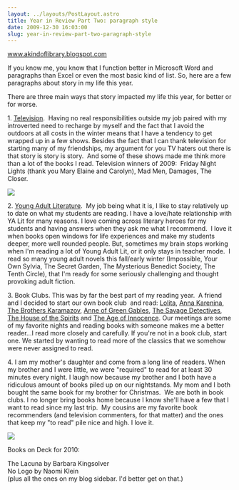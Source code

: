 ```yaml
---
layout: ../layouts/PostLayout.astro
title: Year in Review Part Two: paragraph style
date: 2009-12-30 16:03:00
slug: year-in-review-part-two-paragraph-style
---
```


www.akindoflibrary.blogspot.com  
  
If you know me, you know that I function better in Microsoft Word and paragraphs than Excel or even the most basic kind of list. So, here are a few paragraphs about story in my life this year.  
  
There are three main ways that story impacted my life this year, for better or for worse.  
  
1\. [Television](http://akindoflibrary.blogspot.com/2009/06/i-like-television.html).  Having no real responsibilities outside my job paired with my introverted need to recharge by myself and the fact that I avoid the outdoors at all costs in the winter means that I have a tendency to get wrapped up in a few shows. Besides the fact that I can thank television for starting many of my friendships, my argument for you TV haters out there is that story is story is story.  And some of these shows made me think more than a lot of the books I read. Television winners of 2009:  Friday Night Lights (thank you Mary Elaine and Carolyn), Mad Men, Damages, The Closer.  

[![](http://4.bp.blogspot.com/_uemGSKgAPTU/Szt4N5PjdDI/AAAAAAAAAdE/isHGEcQ6Gpc/s200/n501200980_2153152_2554577.jpg)](http://4.bp.blogspot.com/_uemGSKgAPTU/Szt4N5PjdDI/AAAAAAAAAdE/isHGEcQ6Gpc/s1600-h/n501200980_2153152_2554577.jpg)  

  
  
  
  
  
  
  
  
  
2\. [Young Adult Literature](http://akindoflibrary.blogspot.com/search/label/young%20adult%20lit).  My job being what it is, I like to stay relatively up to date on what my students are reading. I have a love/hate relationship with YA Lit for many reasons. I love coming across literary heroes for my students and having answers when they ask me what I recommend.  I love it when books open windows for life experiences and make my students deeper, more well rounded people. But, sometimes my brain stops working when I'm reading a lot of Young Adult Lit, or it only stays in teacher mode.  I read so many young adult novels this fall/early winter (Impossible, Your Own Sylvia, The Secret Garden, The Mysterious Benedict Society, The Tenth Circle), that I'm ready for some seriously challenging and thought provoking adult fiction.  
  
3\. Book Clubs. This was by far the best part of my reading year.  A friend and I decided to start our own book club  and read: [Lolita](http://akindoflibrary.blogspot.com/2009/01/poshlust-and-my-mental-journey-while.html), [Anna Karenina](http://akindoflibrary.blogspot.com/2009/03/love-and-duty-passion-and-indifference.html), [The Brothers Karamazov](http://akindoflibrary.blogspot.com/2009/06/brothers-karamazov-existential-dilemmas.html), [Anne of Green Gables](http://akindoflibrary.blogspot.com/2009/10/anne-shirley-youre-my-hero.html), [The Savage Detectives](http://akindoflibrary.blogspot.com/2009/08/poetry-is-metaphor.html), [The House of the Spirits](http://akindoflibrary.blogspot.com/2009/10/house-of-spirits.html) and [The Age of Innocence](http://akindoflibrary.blogspot.com/2009/11/absentia.html). Our meetings are some of my favorite nights and reading books with someone makes me a better reader...I read more closely and carefully. If you're not in a book club, start one. We started by wanting to read more of the classics that we somehow were never assigned to read.  
  
4\. I am my mother's daughter and come from a long line of readers. When my brother and I were little, we were "required" to read for at least 30 minutes every night. I laugh now because my brother and I both have a ridiculous amount of books piled up on our nightstands. My mom and I both bought the same book for my brother for Christmas.  We are both in book clubs. I no longer bring books home because I know she'll have a few that I want to read since my last trip.  My cousins are my favorite book recommenders (and television commenters, for that matter) and the ones that keep my "to read" pile nice and high. I love it.  

[![](http://1.bp.blogspot.com/_uemGSKgAPTU/Szt4nfieqJI/AAAAAAAAAdM/xP-wuefllmk/s200/6096_102303135980_501200980_2665027_2284946_n.jpg)](http://1.bp.blogspot.com/_uemGSKgAPTU/Szt4nfieqJI/AAAAAAAAAdM/xP-wuefllmk/s1600-h/6096_102303135980_501200980_2665027_2284946_n.jpg)  

  
  
  
  
  
  
  
  
  
  
Books on Deck for 2010:  
  
The Lacuna by Barbara Kingsolver  
No Logo by Naomi Klein  
(plus all the ones on my blog sidebar. I'd better get on that.)